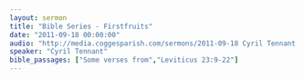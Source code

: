 ```yaml
---
layout: sermon
title: "Bible Series - Firstfruits"
date: "2011-09-18 00:00:00"
audio: "http://media.coggesparish.com/sermons/2011-09-18 Cyril Tennant.mp3"
speaker: "Cyril Tennant"
bible_passages: ["Some verses from","Leviticus 23:9-22"]
---
```

